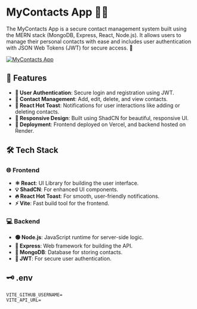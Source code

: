 # MyContacts App 📇✨

The MyContacts App is a secure contact management system built using the MERN stack (MongoDB, Express, React, Node.js). It allows users to manage their personal contacts with ease and includes user authentication with JSON Web Tokens (JWT) for secure access. 🔐

[![MyContacts App](https://github.com/user-attachments/assets/0d4b7af2-3c37-48ca-ae88-9b183ff4c35d)](https://my-contacts-app-five.vercel.app/)


## 🚀 Features

- **🔑 User Authentication**: Secure login and registration using JWT.
- **📱 Contact Management**: Add, edit, delete, and view contacts.
- **🔔 React Hot Toast**: Notifications for user interactions like adding or deleting contacts.
- **💅 Responsive Design**: Built using ShadCN for beautiful, responsive UI.
- **🚀 Deployment**: Frontend deployed on Vercel, and backend hosted on Render.

## 🛠️ Tech Stack

### 🌐 Frontend

- **⚛️ React**: UI Library for building the user interface.
- **💡 ShadCN**: For enhanced UI components.
- **🔥 React Hot Toast**: For smooth, user-friendly notifications.
- **⚡ Vite**: Fast build tool for the frontend.

### 💻 Backend

- **🟢 Node.js**: JavaScript runtime for server-side logic.
- **🚏 Express**: Web framework for building the API.
- **🍃 MongoDB**: Database for storing contacts.
- **🔐 JWT**: For secure user authentication.

## 🗝️ .env

```
VITE_GITHUB_USERNAME=
VITE_API_URL=
```

